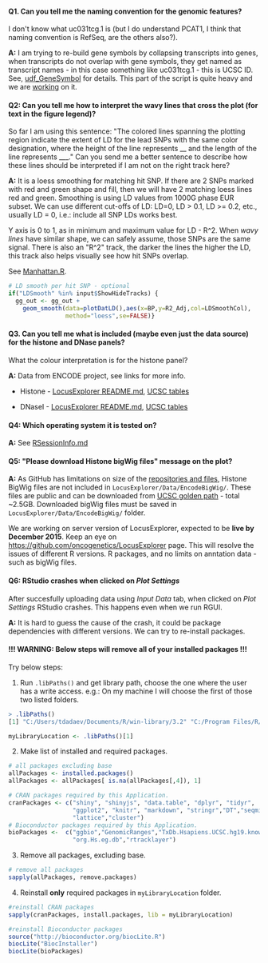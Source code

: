 #### Q1. Can you tell me the naming convention for the genomic features?   
I don't know what uc031tcg.1 is (but I do understand PCAT1, I think that naming convention is RefSeq, are the others also?).

**A:** I am trying to re-build gene symbols by collapsing transcripts into genes, when transcripts do not overlap with gene symbols, they get named as transcript names - in this case something like uc031tcg.1 - this is UCSC ID.
See, [udf_GeneSymbol](https://github.com/oncogenetics/LocusExplorer/blob/master/Source/UDF.R) for details. This part of the script is quite heavy and we are [working](https://github.com/oncogenetics/LocusExplorer/issues/23) on it.

#### Q2: Can you tell me how to interpret the wavy lines that cross the plot (for text in the figure legend)?
So far I am using this sentence: "The colored lines spanning the plotting region indicate the extent of LD for the lead SNPs with the same color designation, where the height of the line represents __ and the length of the line represents ___." Can you send me a better sentence to describe how these lines should be interpreted if I am not on the right track here? 

**A:** It is a loess smoothing for matching hit SNP. If there are 2 SNPs marked with red and green shape and fill, then we will have 2 matching loess lines red and green. Smoothing is using LD values from 1000G phase EUR subset. We can use different cut-offs of LD: LD=0, LD > 0.1, LD >= 0.2, etc., usually LD = 0, i.e.: include all SNP LDs works best.

Y axis is 0 to 1, as in minimum and maximum value for LD - R^2. When *wavy lines* have similar shape, we can safely assume, those SNPs are the same signal. There is also an "R^2" track, the darker the lines the higher the LD, this track also helps visually see how hit SNPs overlap.

See [Manhattan.R](https://github.com/oncogenetics/LocusExplorer/blob/master/Source/Manhattan.R).

```R
# LD smooth per hit SNP - optional
if("LDSmooth" %in% input$ShowHideTracks) {
  gg_out <- gg_out +
    geom_smooth(data=plotDatLD(),aes(x=BP,y=R2_Adj,col=LDSmoothCol),
                method="loess",se=FALSE)}
```

#### Q3. Can you tell me what is included (maybe even just the data source) for the histone and DNase panels?
What the colour interpretation is for the histone panel?

**A:** Data from ENCODE project, see links for more info.

 - Histone - [LocusExplorer README.md](https://github.com/oncogenetics/LocusExplorer/tree/master/Data/wgEncodeBroadHistone), [UCSC tables](http://genome-euro.ucsc.edu/cgi-bin/hgTrackUi?org=human&db=hg19&g=wgEncodeRegMarkH3k27ac)


 - DNaseI - [LocusExplorer README.md](https://github.com/oncogenetics/LocusExplorer/tree/master/Data/wgEncodeRegDnaseClustered), [UCSC tables](http://genome-euro.ucsc.edu/cgi-bin/hgTrackUi?org=human&db=hg19&g=wgEncodeRegDnaseClustered)



#### Q4: Which operating system it is tested on?
**A:** See [RSessionInfo.md](https://github.com/oncogenetics/LocusExplorer/blob/master/Markdown/RSessionInfo.md)


#### Q5: "Please download Histone bigWig files" message on the plot?
**A:** As GitHub has limitations on size of the [repositories and files](https://help.github.com/articles/what-is-my-disk-quota/), Histone BigWig files are not included in `LocusExplorer/Data/EncodeBigWig/`. These files are public and can be downloaded from <a href="http://hgdownload.cse.ucsc.edu/goldenPath/hg19/encodeDCC/wgEncodeRegMarkH3k27ac/" target="_blank">UCSC golden path</a> - total ~2.5GB. Downloaded bigWig files must be saved in `LocusExplorer/Data/EncodeBigWig/` folder.

We are working on server version of LocusExplorer, expected to be **live by December 2015**. Keep an eye on https://github.com/oncogenetics/LocusExplorer page. This will resolve the issues of different R versions. R packages, and no limits on anntation data - such as bigWig files.


#### Q6: RStudio crashes when clicked on *Plot Settings*
After succesfully uploading data using *Input Data* tab, when clicked on *Plot Settings* RStudio crashes. This happens even when we run RGUI.

**A:** It is hard to guess the cause of the crash, it could be package dependencies with different versions. We can try to re-install packages.

#### !!! WARNING: Below steps will remove all of your installed packages !!!

Try below steps:

1. Run `.libPaths()` and get library path, choose the one where the user has a write access. e.g.: On my machine I will choose the first of those two listed folders.   

```R
> .libPaths()
[1] "C:/Users/tdadaev/Documents/R/win-library/3.2" "C:/Program Files/R/R-3.2.2/library"  

myLibraryLocation <- .libPaths()[1]
```

2. Make list of installed and required packages.

```R
# all packages excluding base
allPackages <- installed.packages()
allPackages <- allPackages[ is.na(allPackages[,4]), 1]

# CRAN packages required by this Application.
cranPackages <- c("shiny", "shinyjs", "data.table", "dplyr", "tidyr", 
                  "ggplot2", "knitr", "markdown", "stringr","DT","seqminer",
                  "lattice","cluster")
# Bioconductor packages required by this Application.
bioPackages <-  c("ggbio","GenomicRanges","TxDb.Hsapiens.UCSC.hg19.knownGene",
                  "org.Hs.eg.db","rtracklayer")
```

3. Remove all packages, excluding base.

```R
# remove all packages
sapply(allPackages, remove.packages)
```

4. Reinstall **only** required packages in `myLibraryLocation` folder.

```R
#reinstall CRAN packages
sapply(cranPackages, install.packages, lib = myLibraryLocation)

#reinstall Bioconductor packages
source("http://bioconductor.org/biocLite.R")
biocLite("BiocInstaller")
biocLite(bioPackages)
```



